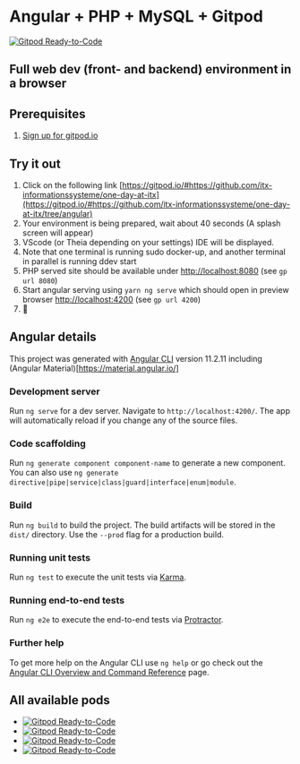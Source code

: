 # Angular + PHP + MySQL + Gitpod

[![Gitpod Ready-to-Code](https://img.shields.io/badge/Gitpod-ready--to--code-blue?logo=gitpod)](https://gitpod.io/#https://github.com/itx-informationssysteme/one-day-at-itx/tree/angular)

## Full web dev (front- and backend) environment in a browser

## Prerequisites

1. [Sign up for gitpod.io](https://gitpod.io/login)

## Try it out

1. Click on the following link [https://gitpod.io/#https://github.com/itx-informationssysteme/one-day-at-itx](https://gitpod.io/#https://github.com/itx-informationssysteme/one-day-at-itx/tree/angular)
2. Your environment is being prepared, wait about 40 seconds (A splash screen will appear)
3. VScode (or Theia depending on your settings) IDE will be displayed.
4. Note that one terminal is running sudo docker-up, and another terminal in parallel is running ddev start
5. PHP served site should be available under [http://localhost:8080](http://localhost:8080) (see `gp url 8080`)
6. Start angular serving using `yarn ng serve` which should open in preview browser [http://localhost:4200](http://localhost:4200) (see `gp url 4200`)
7.  🎉

## Angular details

This project was generated with [Angular CLI](https://github.com/angular/angular-cli) version 11.2.11 including (Angular Material)[https://material.angular.io/]

### Development server

Run `ng serve` for a dev server. Navigate to `http://localhost:4200/`. The app will automatically reload if you change any of the source files.

### Code scaffolding

Run `ng generate component component-name` to generate a new component. You can also use `ng generate directive|pipe|service|class|guard|interface|enum|module`.

### Build

Run `ng build` to build the project. The build artifacts will be stored in the `dist/` directory. Use the `--prod` flag for a production build.

### Running unit tests

Run `ng test` to execute the unit tests via [Karma](https://karma-runner.github.io).

### Running end-to-end tests

Run `ng e2e` to execute the end-to-end tests via [Protractor](http://www.protractortest.org/).

### Further help

To get more help on the Angular CLI use `ng help` or go check out the [Angular CLI Overview and Command Reference](https://angular.io/cli) page.


## All available pods

- [![Gitpod Ready-to-Code](https://img.shields.io/badge/https://img.shields.io/badge/Gitpod-php-blue?logo=gitpod)](https://gitpod.io/#https://github.com/itx-informationssysteme/one-day-at-itx)
- [![Gitpod Ready-to-Code](https://img.shields.io/badge/https://img.shields.io/badge/Gitpod-angular-blue?logo=gitpod)](https://gitpod.io/#https://github.com/itx-informationssysteme/one-day-at-itx/tree/angular)
- [![Gitpod Ready-to-Code](https://img.shields.io/badge/https://img.shields.io/badge/Gitpod-symfony-blue?logo=gitpod)](https://gitpod.io/#https://github.com/itx-informationssysteme/one-day-at-itx/tree/symfony)
- [![Gitpod Ready-to-Code](https://img.shields.io/badge/https://img.shields.io/badge/Gitpod-typo3-blue?logo=gitpod)](https://gitpod.io/#https://github.com/itx-informationssysteme/one-day-at-itx/tree/typo3)
  

